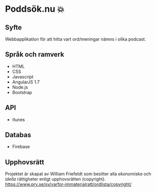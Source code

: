 # Poddsök.nu :boom:

## Syfte
Webbapplikation för att hitta vart ord/meningar nämns i olika podcast. 

## Språk och ramverk
* HTML
* CSS
* Javascript
* AngularJS 1.7
* Node.js
* Bootstrap

## API
* Itunes

## Databas
* Firebase

## Upphovsrätt
Projektet är skapat av William Friefeldt som besitter alla *ekonomiska* och *idella* rättigheter enligt upphovsrätten (copyright). https://www.prv.se/sv/varfor-immaterialratt/ordlista/copyright/
